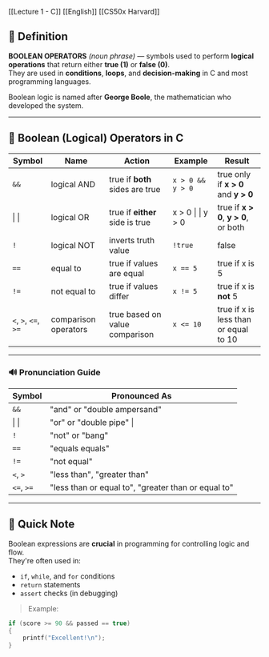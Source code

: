 [[Lecture 1 - C]]
[[English]]
[[CS50x Harvard]]


## 📖 Definition  
**BOOLEAN OPERATORS** *(noun phrase)* — symbols used to perform **logical operations** that return either **true (1)** or **false (0)**.  
They are used in **conditions**, **loops**, and **decision-making** in C and most programming languages.

Boolean logic is named after **George Boole**, the mathematician who developed the system.

---

## 🔁 Boolean (Logical) Operators in C

| Symbol               | Name                 | Action                          | Example           | Result                                |
| -------------------- | -------------------- | ------------------------------- | ----------------- | ------------------------------------- |
| `&&`                 | logical AND          | true if **both** sides are true | `x > 0 && y > 0`  | true only if **x > 0** and **y > 0**  |
| \| \|                | logical OR           | true if **either** side is true | x > 0 \| \| y > 0 | true if **x > 0**, **y > 0**, or both |
| `!`                  | logical NOT          | inverts truth value             | `!true`           | false                                 |
| `==`                 | equal to             | true if values are equal        | `x == 5`          | true if x is 5                        |
| `!=`                 | not equal to         | true if values differ           | `x != 5`          | true if x is **not** 5                |
| `<`, `>`, `<=`, `>=` | comparison operators | true based on value comparison  | `x <= 10`         | true if x is less than or equal to 10 |

---

### 🔊 Pronunciation Guide

| Symbol     | Pronounced As                                       |
| ---------- | --------------------------------------------------- |
| `&&`       | "and" or "double ampersand"                         |
| \| \|      | "or" or "double pipe" \|                            |
| `!`        | "not" or "bang"                                     |
| `==`       | "equals equals"                                     |
| `!=`       | "not equal"                                         |
| `<`, `>`   | "less than", "greater than"                         |
| `<=`, `>=` | "less than or equal to", "greater than or equal to" |

---

## 📝 Quick Note  
Boolean expressions are **crucial** in programming for controlling logic and flow.  
They're often used in:

- `if`, `while`, and `for` conditions  
- `return` statements  
- `assert` checks (in debugging)

> Example:  
```c
if (score >= 90 && passed == true)
{
    printf("Excellent!\n");
}